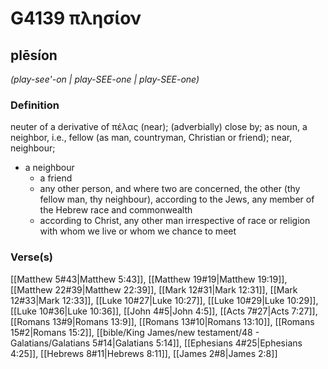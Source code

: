 # G4139 πλησίον

## plēsíon

_(play-see'-on | play-SEE-one | play-SEE-one)_

### Definition

neuter of a derivative of πέλας (near); (adverbially) close by; as noun, a neighbor, i.e., fellow (as man, countryman, Christian or friend); near, neighbour; 

- a neighbour
  - a friend
  - any other person, and where two are concerned, the other (thy fellow man, thy neighbour), according to the Jews, any member of the Hebrew race and commonwealth
  - according to Christ, any other man irrespective of race or religion with whom we live or whom we chance to meet

### Verse(s)

[[Matthew 5#43|Matthew 5:43]], [[Matthew 19#19|Matthew 19:19]], [[Matthew 22#39|Matthew 22:39]], [[Mark 12#31|Mark 12:31]], [[Mark 12#33|Mark 12:33]], [[Luke 10#27|Luke 10:27]], [[Luke 10#29|Luke 10:29]], [[Luke 10#36|Luke 10:36]], [[John 4#5|John 4:5]], [[Acts 7#27|Acts 7:27]], [[Romans 13#9|Romans 13:9]], [[Romans 13#10|Romans 13:10]], [[Romans 15#2|Romans 15:2]], [[bible/King James/new testament/48 - Galatians/Galatians 5#14|Galatians 5:14]], [[Ephesians 4#25|Ephesians 4:25]], [[Hebrews 8#11|Hebrews 8:11]], [[James 2#8|James 2:8]]